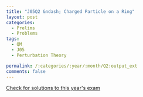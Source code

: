 ```yaml
---
title: "J05Q2 &ndash; Charged Particle on a Ring"
layout: post
categories:
  - Prelims
  - Problems
tags:
  - QM
  - J05
  - Perturbation Theory

permalink: /:categories/:year/:month/Q2:output_ext
comments: false
---
```

<object data="2005J2Q.pdf" type="application/pdf" width="100%" height="500"></object>
<div class="message"><a href='https://princetonprelim.com/prelim/14/'>Check for solutions to this year's exam</a></div>